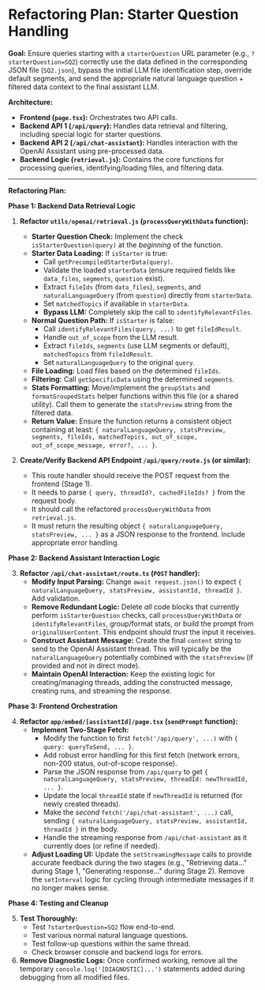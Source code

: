 # Refactoring Plan: Starter Question Handling

**Goal:** Ensure queries starting with a `starterQuestion` URL parameter (e.g., `?starterQuestion=SQ2`) correctly use the data defined in the corresponding JSON file (`SQ2.json`), bypass the initial LLM file identification step, override default segments, and send the appropriate natural language question + filtered data context to the final assistant LLM.

**Architecture:**

- **Frontend (`page.tsx`):** Orchestrates two API calls.
- **Backend API 1 (`/api/query`):** Handles data retrieval and filtering, including special logic for starter questions.
- **Backend API 2 (`/api/chat-assistant`):** Handles interaction with the OpenAI Assistant using pre-processed data.
- **Backend Logic (`retrieval.js`):** Contains the core functions for processing queries, identifying/loading files, and filtering data.

---

**Refactoring Plan:**

**Phase 1: Backend Data Retrieval Logic**

1.  **Refactor `utils/openai/retrieval.js` (`processQueryWithData` function):**

    - **Starter Question Check:** Implement the check `isStarterQuestion(query)` at the _beginning_ of the function.
    - **Starter Data Loading:** If `isStarter` is true:
      - Call `getPrecompiledStarterData(query)`.
      - Validate the loaded `starterData` (ensure required fields like `data_files`, `segments`, `question` exist).
      - Extract `fileIds` (from `data_files`), `segments`, and `naturalLanguageQuery` (from `question`) directly from `starterData`.
      - Set `matchedTopics` if available in `starterData`.
      - **Bypass LLM:** Completely skip the call to `identifyRelevantFiles`.
    - **Normal Question Path:** If `isStarter` is false:
      - Call `identifyRelevantFiles(query, ...)` to get `fileIdResult`.
      - Handle `out_of_scope` from the LLM result.
      - Extract `fileIds`, `segments` (use LLM segments or default), `matchedTopics` from `fileIdResult`.
      - Set `naturalLanguageQuery` to the original `query`.
    - **File Loading:** Load files based on the determined `fileIds`.
    - **Filtering:** Call `getSpecificData` using the determined `segments`.
    - **Stats Formatting:** Move/implement the `groupStats` and `formatGroupedStats` helper functions within this file (or a shared utility). Call them to generate the `statsPreview` string from the filtered data.
    - **Return Value:** Ensure the function returns a consistent object containing at least: `{ naturalLanguageQuery, statsPreview, segments, fileIds, matchedTopics, out_of_scope, out_of_scope_message, error?, ... }`.

2.  **Create/Verify Backend API Endpoint `/api/query/route.js` (or similar):**
    - This route handler should receive the POST request from the frontend (Stage 1).
    - It needs to parse `{ query, threadId?, cachedFileIds? }` from the request body.
    - It should call the refactored `processQueryWithData` from `retrieval.js`.
    - It must return the resulting object `{ naturalLanguageQuery, statsPreview, ... }` as a JSON response to the frontend. Include appropriate error handling.

**Phase 2: Backend Assistant Interaction Logic**

3.  **Refactor `/api/chat-assistant/route.ts` (`POST` handler):**
    - **Modify Input Parsing:** Change `await request.json()` to expect `{ naturalLanguageQuery, statsPreview, assistantId, threadId }`. Add validation.
    - **Remove Redundant Logic:** Delete _all_ code blocks that currently perform `isStarterQuestion` checks, call `processQueryWithData` or `identifyRelevantFiles`, group/format stats, or build the prompt from `originalUserContent`. This endpoint should _trust_ the input it receives.
    - **Construct Assistant Message:** Create the final `content` string to send to the OpenAI Assistant thread. This will typically be the `naturalLanguageQuery` potentially combined with the `statsPreview` (if provided and not in direct mode).
    - **Maintain OpenAI Interaction:** Keep the existing logic for creating/managing threads, adding the constructed message, creating runs, and streaming the response.

**Phase 3: Frontend Orchestration**

4.  **Refactor `app/embed/[assistantId]/page.tsx` (`sendPrompt` function):**
    - **Implement Two-Stage Fetch:**
      - Modify the function to first `fetch('/api/query', ...)` with `{ query: queryToSend, ... }`.
      - Add robust error handling for this first fetch (network errors, non-200 status, out-of-scope response).
      - Parse the JSON response from `/api/query` to get `{ naturalLanguageQuery, statsPreview, threadId: newThreadId, ... }`.
      - Update the local `threadId` state if `newThreadId` is returned (for newly created threads).
      - Make the _second_ `fetch('/api/chat-assistant', ...)` call, sending `{ naturalLanguageQuery, statsPreview, assistantId, threadId }` in the body.
      - Handle the streaming response from `/api/chat-assistant` as it currently does (or refine if needed).
    - **Adjust Loading UI:** Update the `setStreamingMessage` calls to provide accurate feedback during the two stages (e.g., "Retrieving data..." during Stage 1, "Generating response..." during Stage 2). Remove the `setInterval` logic for cycling through intermediate messages if it no longer makes sense.

**Phase 4: Testing and Cleanup**

5.  **Test Thoroughly:**
    - Test `?starterQuestion=SQ2` flow end-to-end.
    - Test various normal natural language questions.
    - Test follow-up questions within the same thread.
    - Check browser console and backend logs for errors.
6.  **Remove Diagnostic Logs:** Once confirmed working, remove all the temporary `console.log('[DIAGNOSTIC]...')` statements added during debugging from all modified files.

